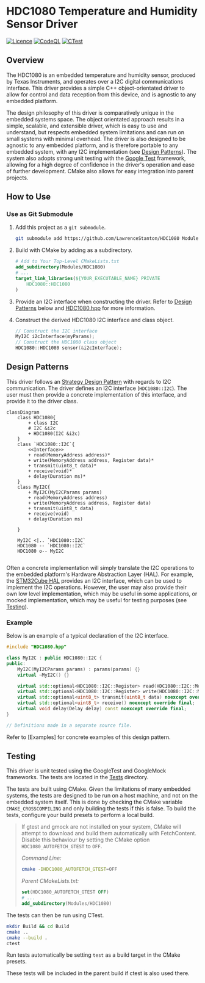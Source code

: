 # HDC1080 Temperature and Humidity Sensor Driver

[![Licence](https://img.shields.io/github/license/LawrenceStanton/HDC1080?label=Licence)](LICENCE.md)
[![CodeQL](https://github.com/LawrenceStanton/HDC1080/actions/workflows/codeql.yml/badge.svg)](https://github.com/LawrenceStanton/HDC1080/actions/workflows/codeql.yml)
[![CTest](https://github.com/LawrenceStanton/HDC1080/actions/workflows/ctest.yml/badge.svg)](https://github.com/LawrenceStanton/HDC1080/actions/workflows/ctest.yml)

## Overview

The HDC1080 is an embedded temperature and humidity sensor, produced by Texas Instruments, and operates over a I2C digital communications interface. This driver provides a simple C++ object-orientated driver to allow for control and data reception from this device, and is agnostic to any embedded platform.

The design philosophy of this driver is comparatively unique in the embedded systems space. The object orientated approach results in a simple, scalable, and extensible driver, which is easy to use and understand, but respects embedded system limitations and can run on small systems with minimal overhead. The driver is also designed to be agnostic to any embedded platform, and is therefore portable to any embedded system, with any I2C implementation (see [Design Patterns](#design-patterns)). The system also adopts strong unit testing with the [Google Test](https://google.github.io/googletest/) framework, allowing for a high degree of confidence in the driver's operation and ease of further development. CMake also allows for easy integration into parent projects.

## How to Use

### Use as Git Submodule

1. Add this project as a `git submodule`.

    ```zsh
    git submodule add https://github.com/LawrenceStanton/HDC1080 Modules/HDC1080
    ```

2. Build with CMake by adding as a subdirectory.

    ```cmake
    # Add to Your Top-Level CMakeLists.txt
    add_subdirectory(Modules/HDC1080)
    # ...
    target_link_libraries(${YOUR_EXECUTABLE_NAME} PRIVATE 
        HDC1080::HDC1080
    )    
    ```

3. Provide an I2C interface when constructing the driver. Refer to [Design Patterns](#design-patterns) below and [HDC1080.hpp](Inc/HDC1080.hpp) for more information.

4. Construct the derived HDC1080 I2C interface and class object.

    ```cpp
    // Construct the I2C interface
    MyI2C i2cInterface(myParams);
    // Construct the HDC1080 class object
    HDC1080::HDC1080 sensor(&i2cInterface);
    ```

## Design Patterns

This driver follows an [Strategy Design Pattern](https://en.wikipedia.org/wiki/Strategy_pattern) with regards to I2C communication. The driver defines an I2C interface (`HDC1080::I2C`). The user must then provide a concrete implementation of this interface, and provide it to the driver class.

```mermaid
classDiagram
    class HDC1080{
        + class I2C
        # I2C &i2c
        + HDC1080(I2C &i2c)
    }
    class `HDC1080::I2C`{
        <<Interface>>
        + read(MemoryAddress address)*
        + write(MemoryAddress address, Register data)*
        + transmit(uint8_t data)*
        + receive(void)*
        + delay(Duration ms)*
    }
    class MyI2C{
        + MyI2C(MyI2CParams params)
        + read(MemoryAddress address)
        + write(MemoryAddress address, Register data)
        + transmit(uint8_t data)
        + receive(void)
        + delay(Duration ms)

    }

    MyI2C <|.. `HDC1080::I2C`
    HDC1080 -- `HDC1080::I2C`
    HDC1080 o-- MyI2C
    
```

Often a concrete implementation will simply translate the I2C operations to the embedded platform's Hardware Abstraction Layer (HAL). For example, the [STM32Cube HAL](https://www.st.com/en/embedded-software/stm32cube-mcu-mpu-packages.html) provides an I2C interface, which can be used to implement the I2C operations. However, the user may also provide their own low level implementation, which may be useful in some applications, or mocked implementation, which may be useful for testing purposes (see [Testing](#testing)).

### Example

Below is an example of a typical declaration of the I2C interface.

```cpp
#include "HDC1080.hpp"

class MyI2C : public HDC1080::I2C {
public:
    MyI2C(MyI2CParams params) : params(params) {}
    virtual ~MyI2C() {}

    virtual std::optional<HDC1080::I2C::Register> read(HDC1080::I2C::MemoryAddress address) noexcept override final;
    virtual std::optional<HDC1080::I2C::Register> write(HDC1080::I2C::MemoryAddress address, HDC1080::I2C::Register) noexcept override final;
    virtual std::optional<uint8_t> transmit(uint8_t data) noexcept override final;
    virtual std::optional<uint8_t> receive() noexcept override final;
    virtual void delay(Delay delay) const noexcept override final;
}

// Definitions made in a separate source file.
```

Refer to [Examples] for concrete examples of this design pattern.

## Testing

This driver is unit tested using the GoogleTest and GoogleMock frameworks. The tests are located in the [Tests](Tests) directory.

The tests are built using CMake. Given the limitations of many embedded systems, the tests are designed to be run on a host machine, and not on the embedded system itself. This is done by checking the CMake variable `CMAKE_CROSSCOMPILING` and only building the tests if this is false. To build the tests, configure your build presets to perform a local build.

> If gtest and gmock are not installed on your system, CMake will attempt to download and build them automatically with FetchContent. Disable this behaviour by setting the CMake option `HDC1080_AUTOFETCH_GTEST` to `OFF`.
>
> _Command Line:_
>
>```zsh
>cmake -DHDC1080_AUTOFETCH_GTEST=OFF
>```
>
> _Parent CMakeLists.txt:_
>
> ```cmake
> set(HDC1080_AUTOFETCH_GTEST OFF)
> # ...
> add_subdirectory(Modules/HDC1080)
>```

The tests can then be run using CTest.

```zsh
mkdir Build && cd Build
cmake ..
cmake --build .
ctest
```

Run tests automatically be setting `test` as a build target in the CMake presets.

These tests will be included in the parent build if ctest is also used there.
